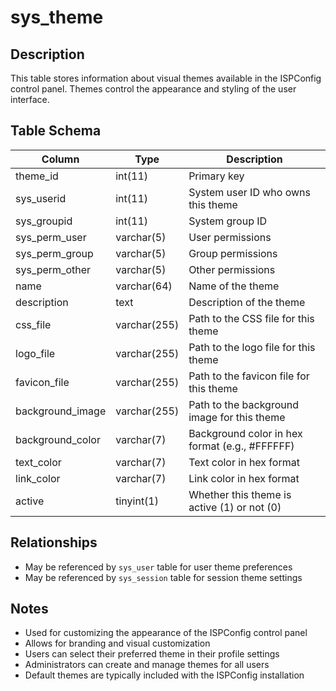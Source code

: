 # sys_theme

## Description
This table stores information about visual themes available in the ISPConfig control panel. Themes control the appearance and styling of the user interface.

## Table Schema
| Column | Type | Description |
|--------|------|-------------|
| theme_id | int(11) | Primary key |
| sys_userid | int(11) | System user ID who owns this theme |
| sys_groupid | int(11) | System group ID |
| sys_perm_user | varchar(5) | User permissions |
| sys_perm_group | varchar(5) | Group permissions |
| sys_perm_other | varchar(5) | Other permissions |
| name | varchar(64) | Name of the theme |
| description | text | Description of the theme |
| css_file | varchar(255) | Path to the CSS file for this theme |
| logo_file | varchar(255) | Path to the logo file for this theme |
| favicon_file | varchar(255) | Path to the favicon file for this theme |
| background_image | varchar(255) | Path to the background image for this theme |
| background_color | varchar(7) | Background color in hex format (e.g., #FFFFFF) |
| text_color | varchar(7) | Text color in hex format |
| link_color | varchar(7) | Link color in hex format |
| active | tinyint(1) | Whether this theme is active (1) or not (0) |

## Relationships
- May be referenced by `sys_user` table for user theme preferences
- May be referenced by `sys_session` table for session theme settings

## Notes
- Used for customizing the appearance of the ISPConfig control panel
- Allows for branding and visual customization
- Users can select their preferred theme in their profile settings
- Administrators can create and manage themes for all users
- Default themes are typically included with the ISPConfig installation
